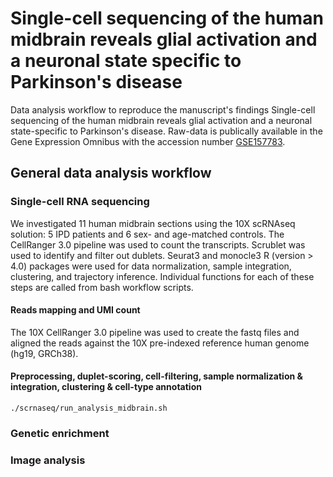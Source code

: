 # Single-cell sequencing of the human midbrain reveals glial activation and a neuronal state specific to Parkinson's disease

Data analysis workflow to reproduce the manuscript's findings Single-cell sequencing of the human midbrain reveals glial activation and a neuronal state-specific to Parkinson's disease. Raw-data is publically available in the Gene Expression Omnibus with the accession number [GSE157783](https://www.ncbi.nlm.nih.gov/geo/query/acc.cgi?acc=GSE157783). 

## General data analysis workflow

### Single-cell RNA sequencing

We investigated 11 human midbrain sections using the 10X scRNAseq solution: 5 IPD patients and 6 sex- and age-matched controls. The CellRanger 3.0 pipeline was used to count the transcripts. Scrublet was used to identify and filter out dublets. Seurat3 and monocle3 R (version > 4.0) packages were used for data normalization, sample integration, clustering, and trajectory inference. Individual functions for each of these steps are called from bash workflow scripts. 

#### Reads mapping and UMI count

The 10X CellRanger 3.0 pipeline was used to create the fastq files and aligned the reads against the 10X pre-indexed reference human genome (hg19, GRCh38). 

#### Preprocessing, duplet-scoring, cell-filtering, sample normalization & integration, clustering & cell-type annotation

`./scrnaseq/run_analysis_midbrain.sh`

### Genetic enrichment


### Image analysis
